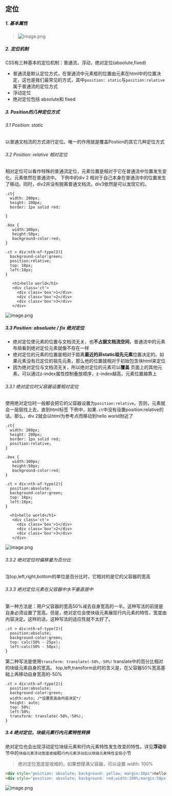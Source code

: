 ## 定位
##### 1. 基本属性
> ![image.png](http://upload-images.jianshu.io/upload_images/9425951-9022c77b74a115d2.png?imageMogr2/auto-orient/strip%7CimageView2/2/w/1240)

##### 2. 定位机制
CSS有三种基本的定位机制：普通流，浮动，绝对定位(absolute,fixed)
- 普通流是默认定位方式，在普通流中元素框的位置由元素在html中的位置决定，这也是我们最常见的方式，其中`position: static`与`position:relative`属于普通流的定位方式
- 浮动定位
- 绝对定位包括 absolute和 fixed

##### 3. Position的几种定位方式
###### 3.1 Position: static
以普通文档流的方式进行定位。唯一的作用就是覆盖Postion的其它几种定位方式
###### 3.2 Position: relative 相对定位
相对定位可以看作特殊的普通流定位，元素位置是相对于它在普通流中位置发生变化。元素依然在普通流中。 
下例中的div 2 相对于自己本身在普通流中的位置发生了移动。同时，div2并没有脱离普通文档流，div3依然是可以发现它的。
``` 
.ct{
  width: 200px;
  height: 200px;
  border: 1px solid red;
  
}

.box { 
   width:100px;
   height:50px;
   background-color:red;
}

.ct > div:nth-of-type(2){
  background-color:green;
  position:relative;
  top: 10px;
  left:10px;
}

   <h1>hello world</h1>
   <div class='ct'>
     <div class='box'>1</div>
     <div class='box'>2</div>
     <div class='box'>3</div>     
   </div>
```
![image.png](http://upload-images.jianshu.io/upload_images/9425951-f91a50a0dd657f93.png?imageMogr2/auto-orient/strip%7CimageView2/2/w/1240)


##### 3.3 Position: absoluate /  fix  绝对定位
- 绝对定位使元素的位置与文档流无关，也**不占据文档流空间**，普通流中的元素布局看到绝对定位元素就像不存在一样
- 绝对定位的元素的位置是相对于距离**最近的非static祖先元素**位置决定的。如果元素没有已定位的祖先元素，那么他的位置就相对于初始包含块html来定位
- 因为绝对定位与文档流无关，所以绝对定位的元素可以**覆盖** 页面上的其他元素，可以通过z-index属性控制叠放顺序，z-index越高，元素位置越靠上


###### 3.3.1 绝对定位时父容器设置相对定位
使用绝对定位时一般都会把它的父容器设置为`position:relative`。否则，元素就会一层层找上去，直到html标签
下例中，如果`.ct`中没有设置position:relative的话。那么，div 2就会以html为参考点而移动到hello world附近了
```
.ct{
  width: 200px;
  height: 200px;
  border: 1px solid red;
  position:relative;
}

.box { 
   width:100px;
   height:50px;
   background-color:red;
}

.ct > div:nth-of-type(2){
  position:absolute;
  background-color:green;
  top: 10px;
  left:10px;
}

  <h1>hello world</h1>
   <div class='ct'>
     <div class='box'>1</div>
     <div class='box'>2</div>
     <div class='box'>3</div>     
   </div>
```

![image.png](http://upload-images.jianshu.io/upload_images/9425951-196ef3500a1a07aa.png?imageMogr2/auto-orient/strip%7CimageView2/2/w/1240)

###### 3.3.2 绝对定位时偏移量为百分比
当top,left,right,bottom的单位是百分比时，它相对的是它的父容器的宽高

###### 3.3.3 绝对定位元素在父容器中水平垂直居中
第一种方法是：用户父容器的宽高50%减去自身宽高的一半。这种写法的前提是自身必须设置了宽高。但是，绝对定位会使块级元素展现行内元素的特性，宽度由内容决定。这样的话，这种写法的适应性就不太好了。

```
.ct > div:nth-of-type(2){
  position:absolute;
  background-color:green;
  top: calc(50% - 25px);
  left:calc(50% - 50px);
}
```

第二种写法是使用`transform: translate(-50%,-50%)`  translate中的百分比相对的块级元素自身的宽高。 top,left,transform此时的含义是，在父容器50%宽高基础上再移动自身宽高的-50%
```
.ct > div:nth-of-type(2){
  position:absolute;
  background-color:green;
  width:auto; /*设置宽高由内容决定*/
  height: auto;
  top: 50%;
  left:50%;
  transform: translate(-50%,-50%);
}
```


##### 3.4 绝对定位，块级元素行内元素特性转换
绝对定位也会出现浮动定位块级元素和行内元素特性发生改变的特性。详见**浮动**章节中的`块级元素浮动宽度收缩`和`行内元素浮动后以块级元素特性呈现`小节
> 绝对定位宽度是收缩的，如果想撑满父容器，可以设置 width: 100%

``` html
<div style="position: absolute; background: yellow; margin:10px">hello</div>
<div style="position: absolute; background: red;width:100%;margin:50px 0px 0px 10px">hello</div>
```
![image.png](http://upload-images.jianshu.io/upload_images/9425951-7a631f7a0b0c7461.png?imageMogr2/auto-orient/strip%7CimageView2/2/w/1240)
